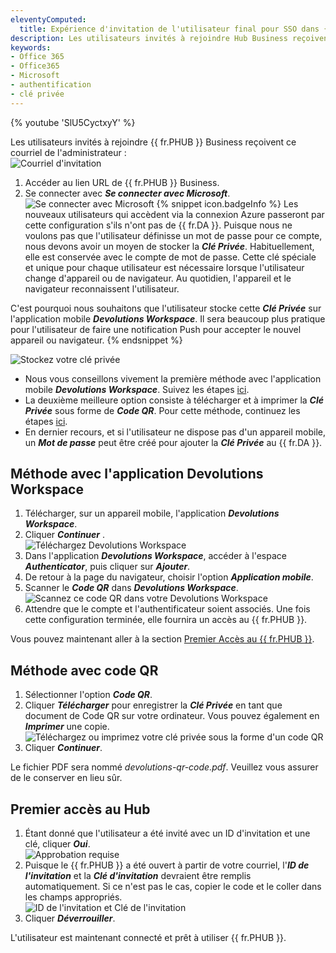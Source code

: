 ```yaml
---
eleventyComputed:
  title: Expérience d'invitation de l'utilisateur final pour SSO dans {{ fr.PHUB }} Business
description: Les utilisateurs invités à rejoindre Hub Business reçoivent un courriel de l'administrateur.
keywords:
- Office 365
- Office365
- Microsoft
- authentification
- clé privée
---
```

{% youtube 'SlU5CyctxyY' %}  

Les utilisateurs invités à rejoindre {{ fr.PHUB }} Business reçoivent ce courriel de l'administrateur :  
![Courriel d'invitation](/img/fr/hub/Hub4170.png)

1. Accéder au lien URL de {{ fr.PHUB }} Business. 
1. Se connecter avec ***Se connecter avec Microsoft***.  
![Se connecter avec Microsoft](/img/fr/hub/Hub4090.png)
{% snippet icon.badgeInfo %} 
Les nouveaux utilisateurs qui accèdent via la connexion Azure passeront par cette configuration s'ils n'ont pas de {{ fr.DA }}. Puisque nous ne voulons pas que l'utilisateur définisse un mot de passe pour ce compte, nous devons avoir un moyen de stocker la ***Clé Privée***. Habituellement, elle est conservée avec le compte de mot de passe. Cette clé spéciale et unique pour chaque utilisateur est nécessaire lorsque l'utilisateur change d'appareil ou de navigateur. Au quotidien, l'appareil et le navigateur reconnaissent l'utilisateur.

C'est pourquoi nous souhaitons que l'utilisateur stocke cette ***Clé Privée*** sur l'application mobile ***Devolutions Workspace***. Il sera beaucoup plus pratique pour l'utilisateur de faire une notification Push pour accepter le nouvel appareil ou navigateur. 
{% endsnippet %}  
 
![Stockez votre clé privée](/img/fr/hub/Hub4176.png) 
* Nous vous conseillons vivement la première méthode avec l'application mobile ***Devolutions Workspace***. Suivez les étapes [ici](#méthode-avec-application-devolutions-workspace).  
* La deuxième meilleure option consiste à télécharger et à imprimer la ***Clé Privée*** sous forme de ***Code QR***. Pour cette méthode, continuez les étapes [ici](#méthode-avec-code-qr).  
* En dernier recours, et si l'utilisateur ne dispose pas d'un appareil mobile, un ***Mot de passe*** peut être créé pour ajouter la ***Clé Privée*** au {{ fr.DA }}. 

## Méthode avec l'application Devolutions Workspace 

1. Télécharger, sur un appareil mobile, l'application ***Devolutions Workspace***. 
1. Cliquer ***Continuer*** .  
![Téléchargez Devolutions Workspace](/img/fr/hub/Hub4177.png) 
3. Dans l'application ***Devolutions Workspace***, accéder à l'espace ***Authenticator***, puis cliquer sur ***Ajouter***. 
1. De retour à la page du navigateur, choisir l'option ***Application mobile***. 
1. Scanner le ***Code QR*** dans ***Devolutions Workspace***.  
![Scannez ce code QR dans votre Devolutions Workspace](/img/fr/hub/Hub4178.png) 
6. Attendre que le compte et l'authentificateur soient associés. Une fois cette configuration terminée, elle fournira un accès au {{ fr.PHUB }}.  

Vous pouvez maintenant aller à la section [Premier Accès au {{ fr.PHUB }}](#premier-accès-au-hub). 

## Méthode avec code QR

1. Sélectionner l'option ***Code QR***. 
1. Cliquer ***Télécharger*** pour enregistrer la ***Clé Privée*** en tant que document de Code QR sur votre ordinateur. Vous pouvez également en ***Imprimer*** une copie.  
![Téléchargez ou imprimez votre clé privée sous la forme d'un code QR](/img/fr/hub/Hub4179.png) 
3. Cliquer ***Continuer***.  

Le fichier PDF sera nommé *devolutions-qr-code.pdf*. Veuillez vous assurer de le conserver en lieu sûr. 

## Premier accès au Hub 

1. Étant donné que l'utilisateur a été invité avec un ID d'invitation et une clé, cliquer ***Oui***.  
![Approbation requise](/img/fr/hub/Hub4171.png) 
2. Puisque le {{ fr.PHUB }} a été ouvert à partir de votre courriel, l'***ID de l'invitation*** et la ***Clé d'invitation*** devraient être remplis automatiquement. Si ce n'est pas le cas, copier le code et le coller dans les champs appropriés.  
![ID de l'invitation et Clé de l'invitation](/img/fr/hub/Hub4172.png) 
3. Cliquer ***Déverrouiller***.  

L'utilisateur est maintenant connecté et prêt à utiliser {{ fr.PHUB }}. 

